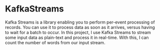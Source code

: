 # KafkaStreams
Kafka Streams is a library enabling you to perform per-event processing of records. You can use it to process data as soon as it arrives, versus having to wait for a batch to occur. In this project, I use Kafka Streams to stream some input data as plain-text and process it in real-time. With this, I can count the number of words from our input stream.
